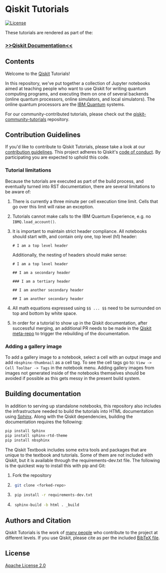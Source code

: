 # Qiskit Tutorials

[![License](https://img.shields.io/github/license/Qiskit/qiskit-tutorials.svg?style=popout-square)](https://opensource.org/licenses/Apache-2.0)

These tutorials are rendered as part of the:

### [>>Qiskit Documentation<<](https://qiskit.org/documentation/)


## Contents

Welcome to the [Qiskit](https://www.qiskit.org/) Tutorials!

In this repository, we've put together a collection of Jupyter notebooks aimed at teaching people who want to use Qiskit for writing quantum computing programs, and executing them on one of several backends (online quantum processors, online simulators, and local simulators). The online quantum processors are the [IBM Quantum](https://quantum-computing.ibm.com) systems.

For our community-contributed tutorials, please check out the [qiskit-community-tutorials](https://github.com/Qiskit/qiskit-community-tutorials) repository.

## Contribution Guidelines

If you'd like to contribute to Qiskit Tutorials, please take a look at our [contribution guidelines](.github/CONTRIBUTING.md). This project adheres to Qiskit's [code of conduct](.github/CODE_OF_CONDUCT.md). By participating you are expected to uphold this code.

### Tutorial limitations
Because the tutorials are executed as part of the build process, and eventually turned into RST documentation, there are several limitations to be aware of:

  1. There is currently a three minute per cell execution time limit.  Cells that go over this limit will raise an exception.
  
  2. Tutorials cannot make calls to the IBM Quantum Experience, e.g. no `IBMQ.load_account()`.

  3. It is important to maintain strict header compliance.  All notebooks should start with, and contain only one, top level (h1) header:
  
      ```
      # I am a top level header
      ```
     
     Additionally, the nesting of headers should make sense:
     
      ```
      # I am a top level header
      
      ## I am a secondary header
      
      ### I am a tertiary header
      
      ## I am another secondary header
      
      ## I am another secondary header
      ```
     
   4. All math equations expressed using `$$ ... $$` need to be surrounded on top and bottom by white space.
   
   5.  In order for a tutorial to show up in the Qiskit documentation, after successful merging, an additional PR needs to be made in the [Qiskit meta-repo](https://github.com/Qiskit/qiskit) to trigger the rebuilding of the documentation.

### Adding a gallery image

To add a gallery image to a notebook, select a cell with an output image and add `nbsphinx-thumbnail` as a cell tag.  To see the cell tags go to: `View -> Cell Toolbar -> Tags` in the notebook menu.  Adding gallery images from images not generated inside of the notebooks themselves should be avoided if possible as this gets messy in the present build system.


## Building documentation

In addition to serving up standalone notebooks, this repository also includes the infrastructure needed to build the tutorials into HTML documentation using [Sphinx](https://www.sphinx-doc.org/).  Along with the Qiskit dependencies, building the documentation requires the following:

```bash
pip install Sphinx
pip install sphinx-rtd-theme
pip install nbsphinx
```
The Qiskit Textbook includes some extra tools and packages that are unique to the textbook and tutorials. Some of them are not included with Qiskit, but it is available through the requirements-dev.txt file. The following is the quickest way to install this with pip and
Git:

1) Fork the repository 

2) ```bash
    git clone <forked-repo>
   ```
3) ```bash
    pip install -r requirements-dev.txt
   ```
4) ```bash
    sphinx-build -b html . _build
   ``` 

## Authors and Citation

Qiskit Tutorials is the work of [many people](https://github.com/Qiskit/qiskit-tutorials/graphs/contributors) who contribute to the project at different levels. If you use Qiskit, please cite as per the included [BibTeX
file](https://github.com/Qiskit/qiskit/blob/master/Qiskit.bib).

## License

[Apache License 2.0](LICENSE)
